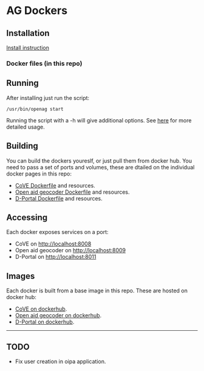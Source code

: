 # AG Dockers

## Installation

[Install instruction](INSTALL.md)

### Docker files (in this repo)

## Running

After installing just run the script:

    /usr/bin/openag start

Running the script with a -h will give additional options.  See [here](OPENAG.md) for more detailed usage.

## Building

You can build the dockers youreslf, or just pull them from docker hub.  You need to pass a set of ports and volumes, these are dtailed on the individual docker pages in this repo:

 * [CoVE Dockerfile](./cove) and resources.
 * [Open aid geocoder Dockerfile](./geocoder) and resources.
 * [D-Portal Dockerfile](./dportal) and resources.

## Accessing

Each docker exposes services on a port:

 * CoVE on [http://localhost:8008](http://localhost:8008)
 * Open aid geocoder on [http://localhost:8009](http://localhost:8009)
 * D-Portal on [http://localhost:8011](http://localhost:8011)

## Images

Each docker is built from a base image in this repo.  These are hosted on docker hub:

 * [CoVE on dockerhub](https://hub.docker.com/r/openagdata/ag-cove/).
 * [Open aid geocoder on dockerhub](https://hub.docker.com/r/openagdata/ag-oageocoder/).
 * [D-Portal on dockerhub](https://hub.docker.com/r/openagdata/ag-dportal/).

--------------------

## TODO

 * Fix user creation in oipa application.
